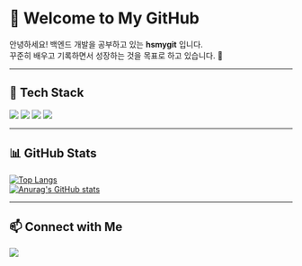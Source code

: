 # 👋 Welcome to My GitHub  

안녕하세요! 백엔드 개발을 공부하고 있는 **hsmygit** 입니다.  
꾸준히 배우고 기록하면서 성장하는 것을 목표로 하고 있습니다. 🚀  

---

## 🔧 Tech Stack
<p>
  <img src="https://img.shields.io/badge/Java-007396?style=flat-square&logo=java&logoColor=white"/>
  <img src="https://img.shields.io/badge/Spring-6DB33F?style=flat-square&logo=spring&logoColor=white"/>
  <img src="https://img.shields.io/badge/MySQL-4479A1?style=flat-square&logo=mysql&logoColor=white"/>
  <img src="https://img.shields.io/badge/Git-F05032?style=flat-square&logo=git&logoColor=white"/>
</p>

---

## 📊 GitHub Stats  

[![Top Langs](https://github-readme-stats.vercel.app/api/top-langs/?username=hsmygit&layout=compact&theme=tokyonight)](https://github.com/anuraghazra/github-readme-stats)  
[![Anurag's GitHub stats](https://github-readme-stats.vercel.app/api?username=hsmygit&show_icons=true&theme=tokyonight)](https://github.com/anuraghazra/github-readme-stats)

---

## 📫 Connect with Me  
<a href="mailto:rlagustn1313@gmail.com">
  <img src="https://img.shields.io/badge/Gmail-D14836?style=flat-square&logo=gmail&logoColor=white"/>

